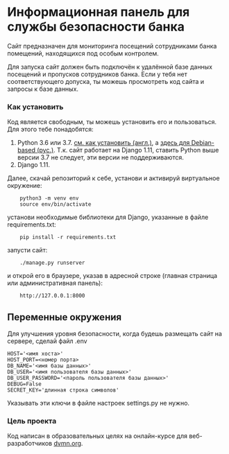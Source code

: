 # Информационная панель для службы безопасности банка

Сайт предназначен для мониторинга посещений сотрудниками банка помещений, находящихся под особым контролем.

Для запуска сайт должен быть подключён к удалённой базе данных посещений и пропусков сотрудников банка. Если у тебя нет соответствующего допуска, ты можешь просмотреть код сайта и запросы к базе данных.

### Как установить

Код является свободным, ты можешь установить его и пользоваться. Для этого тебе понадобятся:
1. Python 3.6 или 3.7. [см. как установить (англ.)](https://realpython.com/installing-python/), а [здесь для Debian-based (рус.)](http://userone.ru/?q=node/41). Т.к. сайт работает на Django 1.11, ставить Python выше версии 3.7 не следует, эти версии не поддерживаются.
2. Django 1.11.

Далее, скачай репозиторий к себе, установи и активируй виртуальное окружение:
```
    python3 -m venv env
    source env/bin/activate
```
установи необходимые библиотеки для Django, указанные в файле requirements.txt:
```
    pip install -r requirements.txt
```
запусти сайт:
```
    ./manage.py runserver
```
и открой его в браузере, указав в адресной строке (главная страница или административная панель):
```
    http://127.0.0.1:8000
```

## Переменные окружения

Для улучшения уровня безопасности, когда будешь размещать сайт на сервере, сделай файл .env

```
HOST='<имя хоста>'
HOST_PORT=<номер порта>
DB_NAME='<имя базы данных>'
DB_USER='<имя пользователя базы данных>'
DB_USER_PASSWORD='<пароль пользователя базы данных>'
DEBUG=False
SECRET_KEY='длинная строка символов'
```

Указывать эти ключи в файле настроек settings.py не нужно.


### Цель проекта

Код написан в образовательных целях на онлайн-курсе для веб-разработчиков [dvmn.org](https://dvmn.org/).